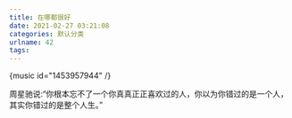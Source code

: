 ```yaml
---
title: 在哪都很好
date: 2021-02-27 03:21:08
categories: 默认分类
urlname: 42
tags:
---
```

<!--markdown-->

{music id="1453957944" /}


周星驰说:“你根本忘不了一个你真真正正喜欢过的人，你以为你错过的是一个人，其实你错过的是整个人生。”